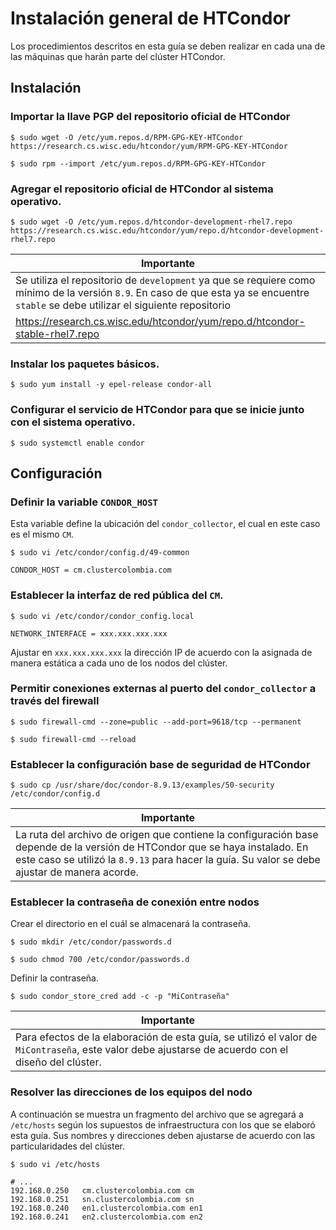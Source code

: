 # Instalación general de HTCondor

Los procedimientos descritos en esta guía se deben realizar en cada una de las máquinas que harán parte del clúster HTCondor.

## Instalación

### Importar la llave PGP del repositorio oficial de HTCondor

```
$ sudo wget -O /etc/yum.repos.d/RPM-GPG-KEY-HTCondor https://research.cs.wisc.edu/htcondor/yum/RPM-GPG-KEY-HTCondor

$ sudo rpm --import /etc/yum.repos.d/RPM-GPG-KEY-HTCondor
```

### Agregar el repositorio oficial de HTCondor al sistema operativo.

```
$ sudo wget -O /etc/yum.repos.d/htcondor-development-rhel7.repo https://research.cs.wisc.edu/htcondor/yum/repo.d/htcondor-development-rhel7.repo
```

| Importante |
| --- |
| Se utiliza el repositorio de `development` ya que se requiere como mínimo de la versión `8.9`.  En caso de que esta ya se encuentre `stable` se debe utilizar el siguiente repositorio  
https://research.cs.wisc.edu/htcondor/yum/repo.d/htcondor-stable-rhel7.repo |

### Instalar los paquetes básicos.

```
$ sudo yum install -y epel-release condor-all
```

### Configurar el servicio de HTCondor para que se inicie junto con el sistema operativo.

```
$ sudo systemctl enable condor
```

## Configuración

### Definir la variable `CONDOR_HOST` 

Esta variable define la ubicación del `condor_collector`, el cual en este caso es el mismo `CM`.

```
$ sudo vi /etc/condor/config.d/49-common

CONDOR_HOST = cm.clustercolombia.com
```

### Establecer la interfaz de red pública del `CM`.

```
$ sudo vi /etc/condor/condor_config.local

NETWORK_INTERFACE = xxx.xxx.xxx.xxx
```

Ajustar en `xxx.xxx.xxx.xxx` la dirección IP de acuerdo con la asignada de manera estática a cada uno de los nodos del clúster.

### Permitir conexiones externas al puerto del `condor_collector` a través del firewall

```
$ sudo firewall-cmd --zone=public --add-port=9618/tcp --permanent

$ sudo firewall-cmd --reload
```

### Establecer la configuración base de seguridad de HTCondor

```
$ sudo cp /usr/share/doc/condor-8.9.13/examples/50-security /etc/condor/config.d
```

| Importante |
| --- |
| La ruta del archivo de origen que contiene la configuración base depende de la versión de HTCondor que se haya instalado.  En este caso se utilizó la `8.9.13` para hacer la guía.  Su valor se debe ajustar de manera acorde. |

### Establecer la contraseña de conexión entre nodos

Crear el directorio en el cuál se almacenará la contraseña.

```
$ sudo mkdir /etc/condor/passwords.d

$ sudo chmod 700 /etc/condor/passwords.d
```

Definir la contraseña.

```
$ sudo condor_store_cred add -c -p "MiContraseña"
```

| Importante |
| --- |
| Para efectos de la elaboración de esta guía, se utilizó el valor de `MiContraseña`, este valor debe ajustarse de acuerdo con el diseño del clúster. |

### Resolver las direcciones de los equipos del nodo

A continuación se muestra un fragmento del archivo que se agregará a `/etc/hosts` según los supuestos de infraestructura con los que se elaboró esta guía.  Sus nombres y direcciones deben ajustarse de acuerdo con las particularidades del clúster.

```
$ sudo vi /etc/hosts

# ...
192.168.0.250	cm.clustercolombia.com cm
192.168.0.251	sn.clustercolombia.com sn
192.168.0.240	en1.clustercolombia.com en1
192.168.0.241	en2.clustercolombia.com en2
